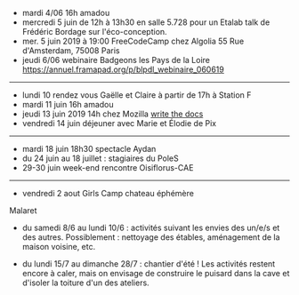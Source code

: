 - mardi 4/06 16h amadou
- mercredi 5 juin de 12h à 13h30 en salle 5.728 pour un Etalab talk de Frédéric Bordage sur l'éco-conception.
- mer. 5 juin 2019 à 19:00 FreeCodeCamp chez Algolia 55 Rue d'Amsterdam, 75008 Paris
- jeudi 6/06 webinaire Badgeons les Pays de la Loire https://annuel.framapad.org/p/blpdl_webinaire_060619
---
- lundi 10 rendez vous Gaëlle et Claire à partir de 17h à Station F
- mardi 11 juin 16h amadou
- jeudi 13 juin 2019 14h chez Mozilla [write the docs](https://www.meetup.com/fr-FR/Write-the-Docs-Paris/events/260964602/)
- vendredi 14 juin déjeuner avec Marie et Élodie de Pix
---
- mardi 18 juin 18h30 spectacle Aydan
- du 24 juin au 18 juillet : stagiaires du PoleS
- 29-30 juin week-end rencontre Oisiflorus-CAE
---
- vendredi 2 aout Girls Camp chateau éphémère


Malaret
- du samedi 8/6 au lundi 10/6 : activités suivant les envies des un/e/s
et des autres. Possiblement : nettoyage des étables, aménagement de la
maison voisine, etc.

- du lundi 15/7 au dimanche 28/7 : chantier d'été ! Les activités
restent encore à caler, mais on envisage de construire le puisard dans
la cave et d'isoler la toiture d'un des ateliers. 
